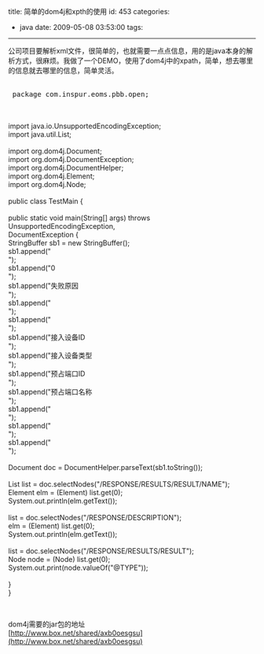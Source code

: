 title: 简单的dom4j和xpth的使用
id: 453
categories:
  - java
date: 2009-05-08 03:53:00
tags:
---

公司项目要解析xml文件，很简单的，也就需要一点点信息，用的是java本身的解析方式，很麻烦。我做了一个DEMO，使用了dom4j中的xpath，简单，想去哪里的信息就去哪里的信息，简单灵活。
</br>
</br><pre>
package com.inspur.eoms.pbb.open;</pre>
</br>
</br>import java.io.UnsupportedEncodingException;
</br>import java.util.List;
</br>
</br>import org.dom4j.Document;
</br>import org.dom4j.DocumentException;
</br>import org.dom4j.DocumentHelper;
</br>import org.dom4j.Element;
</br>import org.dom4j.Node;
</br>
</br>public class TestMain {
</br>
</br>public static void main(String[] args) throws UnsupportedEncodingException,
</br>DocumentException {
</br>StringBuffer sb1 = new StringBuffer();
</br>sb1.append(&quot;
</br>&quot;);
</br>sb1.append(&quot;0
</br>&quot;);
</br>sb1.append(&quot;失败原因
</br>&quot;);
</br>sb1.append(&quot;
</br>&quot;);
</br>sb1.append(&quot;
</br>&quot;);
</br>sb1.append(&quot;接入设备ID
</br>&quot;);
</br>sb1.append(&quot;接入设备类型
</br>&quot;);
</br>sb1.append(&quot;预占端口ID
</br>&quot;);
</br>sb1.append(&quot;预占端口名称
</br>&quot;);
</br>sb1.append(&quot;
</br>&quot;);
</br>sb1.append(&quot;
</br>&quot;);
</br>sb1.append(&quot;
</br>&quot;);
</br>
</br>Document doc = DocumentHelper.parseText(sb1.toString());
</br>
</br>List list = doc.selectNodes(&quot;/RESPONSE/RESULTS/RESULT/NAME&quot;);
</br>Element elm = (Element) list.get(0);
</br>System.out.println(elm.getText());
</br>
</br>list = doc.selectNodes(&quot;/RESPONSE/DESCRIPTION&quot;);
</br>elm = (Element) list.get(0);
</br>System.out.println(elm.getText());
</br>
</br>list = doc.selectNodes(&quot;/RESPONSE/RESULTS/RESULT&quot;);
</br>Node node = (Node) list.get(0);
</br>System.out.print(node.valueOf(&quot;@TYPE&quot;));
</br>
</br>}
</br>}
</br><pre></pre>
</br>dom4j需要的jar包的地址
</br>[http://www.box.net/shared/axb0oesgsu](http://www.box.net/shared/axb0oesgsu)